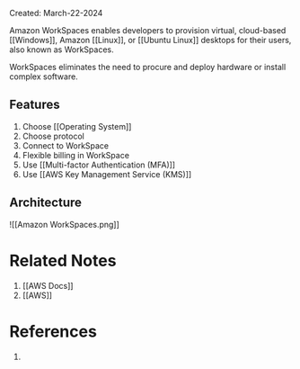 Created: March-22-2024

Amazon WorkSpaces enables developers to provision virtual, cloud-based [[Windows]], Amazon [[Linux]], or [[Ubuntu Linux]] desktops for their users, also known as WorkSpaces.

WorkSpaces eliminates the need to procure and deploy hardware or install complex software.
## Features

1. Choose [[Operating System]]
2. Choose protocol
3. Connect to WorkSpace
4. Flexible billing in WorkSpace
5. Use [[Multi-factor Authentication (MFA)]]
6. Use [[AWS Key Management Service (KMS)]]
## Architecture

![[Amazon WorkSpaces.png]]
# Related Notes

1. [[AWS Docs]]
2. [[AWS]]
# References

1. 